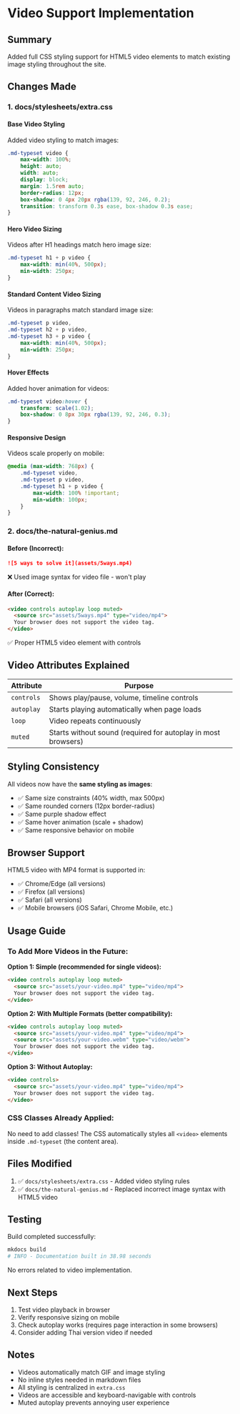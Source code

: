 # Video Support Implementation

## Summary
Added full CSS styling support for HTML5 video elements to match existing image styling throughout the site.

## Changes Made

### 1. **docs/stylesheets/extra.css**

#### Base Video Styling
Added video styling to match images:
```css
.md-typeset video {
    max-width: 100%;
    height: auto;
    width: auto;
    display: block;
    margin: 1.5rem auto;
    border-radius: 12px;
    box-shadow: 0 4px 20px rgba(139, 92, 246, 0.2);
    transition: transform 0.3s ease, box-shadow 0.3s ease;
}
```

#### Hero Video Sizing
Videos after H1 headings match hero image size:
```css
.md-typeset h1 + p video {
    max-width: min(40%, 500px);
    min-width: 250px;
}
```

#### Standard Content Video Sizing
Videos in paragraphs match standard image size:
```css
.md-typeset p video,
.md-typeset h2 + p video,
.md-typeset h3 + p video {
    max-width: min(40%, 500px);
    min-width: 250px;
}
```

#### Hover Effects
Added hover animation for videos:
```css
.md-typeset video:hover {
    transform: scale(1.02);
    box-shadow: 0 8px 30px rgba(139, 92, 246, 0.3);
}
```

#### Responsive Design
Videos scale properly on mobile:
```css
@media (max-width: 768px) {
    .md-typeset video,
    .md-typeset p video,
    .md-typeset h1 + p video {
        max-width: 100% !important;
        min-width: 100px;
    }
}
```

### 2. **docs/the-natural-genius.md**

#### Before (Incorrect):
```markdown
![5 ways to solve it](assets/5ways.mp4)
```
❌ Used image syntax for video file - won't play

#### After (Correct):
```html
<video controls autoplay loop muted>
  <source src="assets/5ways.mp4" type="video/mp4">
  Your browser does not support the video tag.
</video>
```
✅ Proper HTML5 video element with controls

## Video Attributes Explained

| Attribute | Purpose |
|-----------|---------|
| `controls` | Shows play/pause, volume, timeline controls |
| `autoplay` | Starts playing automatically when page loads |
| `loop` | Video repeats continuously |
| `muted` | Starts without sound (required for autoplay in most browsers) |

## Styling Consistency

All videos now have the **same styling as images**:
- ✅ Same size constraints (40% width, max 500px)
- ✅ Same rounded corners (12px border-radius)
- ✅ Same purple shadow effect
- ✅ Same hover animation (scale + shadow)
- ✅ Same responsive behavior on mobile

## Browser Support

HTML5 video with MP4 format is supported in:
- ✅ Chrome/Edge (all versions)
- ✅ Firefox (all versions)
- ✅ Safari (all versions)
- ✅ Mobile browsers (iOS Safari, Chrome Mobile, etc.)

## Usage Guide

### To Add More Videos in the Future:

**Option 1: Simple (recommended for single videos):**
```html
<video controls autoplay loop muted>
  <source src="assets/your-video.mp4" type="video/mp4">
  Your browser does not support the video tag.
</video>
```

**Option 2: With Multiple Formats (better compatibility):**
```html
<video controls autoplay loop muted>
  <source src="assets/your-video.mp4" type="video/mp4">
  <source src="assets/your-video.webm" type="video/webm">
  Your browser does not support the video tag.
</video>
```

**Option 3: Without Autoplay:**
```html
<video controls>
  <source src="assets/your-video.mp4" type="video/mp4">
  Your browser does not support the video tag.
</video>
```

### CSS Classes Already Applied:
No need to add classes! The CSS automatically styles all `<video>` elements inside `.md-typeset` (the content area).

## Files Modified

1. ✅ `docs/stylesheets/extra.css` - Added video styling rules
2. ✅ `docs/the-natural-genius.md` - Replaced incorrect image syntax with HTML5 video

## Testing

Build completed successfully:
```bash
mkdocs build
# INFO - Documentation built in 38.98 seconds
```

No errors related to video implementation.

## Next Steps

1. Test video playback in browser
2. Verify responsive sizing on mobile
3. Check autoplay works (requires page interaction in some browsers)
4. Consider adding Thai version video if needed

## Notes

- Videos automatically match GIF and image styling
- No inline styles needed in markdown files
- All styling is centralized in `extra.css`
- Videos are accessible and keyboard-navigable with controls
- Muted autoplay prevents annoying user experience
